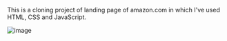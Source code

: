 This is a cloning project of landing page of amazon.com in which I've used HTML, CSS and JavaScript.

![image](https://github.com/Divyanshu9935/Amazon_Cloning/assets/50789852/89df4484-88cc-4f53-af11-25f8fc00ec6f)
